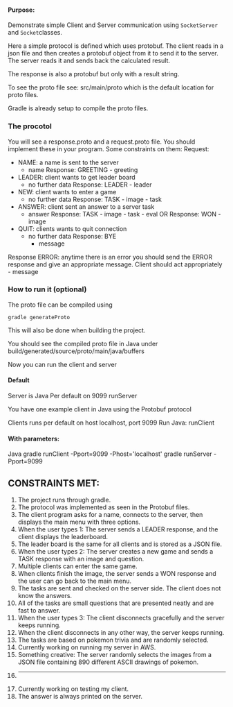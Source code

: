 #### Purpose:
Demonstrate simple Client and Server communication using `SocketServer` and `Socket`classes.

Here a simple protocol is defined which uses protobuf. The client reads in a json file and then creates a protobuf object from it to send it to the server. The server reads it and sends back the calculated result. 

The response is also a protobuf but only with a result string. 

To see the proto file see: src/main/proto which is the default location for proto files. 

Gradle is already setup to compile the proto files. 

### The procotol
You will see a response.proto and a request.proto file. You should implement these in your program. 
Some constraints on them:
Request:
- NAME: a name is sent to the server
	- name
	Response: GREETING
			- greeting
- LEADER: client wants to get leader board
	- no further data
	Response: LEADER
			- leader
- NEW: client wants to enter a game
	- no further data
	Response: TASK
			- image
			- task
- ANSWER: client sent an answer to a server task
	- answer
	Response: TASK
			- image
			- task
			- eval
	OR
	Response: WON
			- image
- QUIT: clients wants to quit connection
	- no further data
	Response: BYE
		- message

Response ERROR: anytime there is an error you should send the ERROR response and give an appropriate message. Client should act appropriately
	- message

### How to run it (optional)
The proto file can be compiled using

``gradle generateProto``

This will also be done when building the project. 

You should see the compiled proto file in Java under build/generated/source/proto/main/java/buffers

Now you can run the client and server 

#### Default 
Server is Java
Per default on 9099
runServer

You have one example client in Java using the Protobuf protocol

Clients runs per default on 
host localhost, port 9099
Run Java:
	runClient


#### With parameters:
Java
gradle runClient -Pport=9099 -Phost='localhost'
gradle runServer -Pport=9099

## CONSTRAINTS MET:
1. The project runs through gradle.
2. The protocol was implemented as seen in the Protobuf files.
3. The client program asks for a name, connects to the server, then displays the main menu with three options.
4. When the user types 1: The server sends a LEADER response, and the client displays the leaderboard.
5. The leader board is the same for all clients and is stored as a JSON file.
6. When the user types 2: The server creates a new game and sends a TASK response with an image and question.
7. Multiple clients can enter the same game.
8. When clients finish the image, the server sends a WON response and the user can go back to the main menu.
9. The tasks are sent and checked on the server side. The client does not know the answers.
10. All of the tasks are small questions that are presented neatly and are fast to answer.
11. When the user types 3: The client disconnects gracefully and the server keeps running.
12. When the client disconnects in any other way, the server keeps running.
13. The tasks are based on pokemon trivia and are randomly selected.
14. Currently working on running my server in AWS.
15. Something creative: The server randomly selects the images from a JSON file containing 890 different ASCII drawings of pokemon.
16. ---
17. Currently working on testing my client.
18. The answer is always printed on the server.



